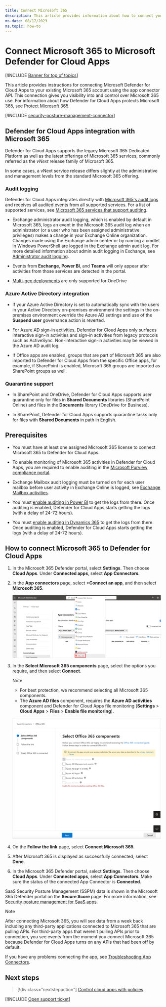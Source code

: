 ```yaml
---
title: Connect Microsoft 365
description: This article provides information about how to connect your Microsoft 365 to Defender for Cloud Apps using the API connector for visibility and control over use.
ms.date: 08/17/2023
ms.topic: how-to
---
```

# Connect Microsoft 365 to Microsoft Defender for Cloud Apps

<!--migrated, remove-->
[!INCLUDE [Banner for top of topics](includes/banner.md)]

This article provides instructions for connecting Microsoft Defender for Cloud Apps to your existing Microsoft 365 account using the app connector API. This connection gives you visibility into and control over Microsoft 365 use. For information about how Defender for Cloud Apps protects Microsoft 365, see [Protect Microsoft 365](protect-office-365.md).

[!INCLUDE [security-posture-management-connector](includes/security-posture-management-connector.md)]

## Defender for Cloud Apps integration with Microsoft 365
  
Defender for Cloud Apps supports the legacy Microsoft 365 Dedicated Platform as well as the latest offerings of Microsoft 365 services, commonly referred as the *vNext* release family of Microsoft 365.

In some cases, a vNext service release differs slightly at the administrative and management levels from the standard Microsoft 365 offering.

### Audit logging

Defender for Cloud Apps integrates directly with [Microsoft 365's audit logs](/microsoft-365/compliance/detailed-properties-in-the-office-365-audit-log?view=o365-worldwide&preserve-view=true) and receives all audited events from all supported services. For a list of supported services, see [Microsoft 365 services that support auditing](/microsoft-365/compliance/search-the-audit-log-in-security-and-compliance#microsoft-365-services-that-support-auditing).

- Exchange administrator audit logging, which is enabled by default in Microsoft 365, logs an event in the Microsoft 365 audit log when an administrator (or a user who has been assigned administrative privileges) makes a change in your Exchange Online organization. Changes made using the Exchange admin center or by running a cmdlet in Windows PowerShell are logged in the Exchange admin audit log. For more detailed information about admin audit logging in Exchange, see [Administrator audit logging](/exchange/security-and-compliance/exchange-auditing-reports/view-administrator-audit-log).

- Events from **Exchange**, **Power BI**, and **Teams** will only appear after activities from those services are detected in the portal.


- [Multi-geo deployments](/microsoft-365/enterprise/microsoft-365-multi-geo) are only supported for OneDrive

### Azure Active Directory integration

- If your Azure Active Directory is set to automatically sync with the users in your Active Directory on-premises environment the settings in the on-premises environment override the Azure AD settings and use of the **Suspend user** governance action is reverted.

- For Azure AD sign-in activities, Defender for Cloud Apps only surfaces interactive sign-in activities and sign-in activities from legacy protocols such as ActiveSync. Non-interactive sign-in activities may be viewed in the Azure AD audit log.

- If Office apps are enabled, groups that are part of Microsoft 365 are also imported to Defender for Cloud Apps from the specific Office apps, for example, if SharePoint is enabled, Microsoft 365 groups are imported as SharePoint groups as well.

### Quarantine support

- In SharePoint and OneDrive, Defender for Cloud Apps supports user quarantine only for files in **Shared Documents** libraries (SharePoint Online) and files in the **Documents** library (OneDrive for Business).

- In SharePoint, Defender for Cloud Apps supports quarantine tasks only for files with **Shared Documents** in path in English.

## Prerequisites

- You must have at least one assigned Microsoft 365 license to connect Microsoft 365 to Defender for Cloud Apps.

- To enable monitoring of Microsoft 365 activities in Defender for Cloud Apps, you are required to enable auditing in the [Microsoft Purview compliance portal](/microsoft-365/compliance/turn-audit-log-search-on-or-off).

- Exchange Mailbox audit logging must be turned on for each user mailbox before user activity in Exchange Online is logged, see [Exchange Mailbox activities](https://support.office.com/article/Search-the-audit-log-in-the-Office-365-Security-Compliance-Center-0d4d0f35-390b-4518-800e-0c7ec95e946c).

- You must [enable auditing in Power BI](/power-bi/admin/service-admin-auditing) to get the logs from there. Once auditing is enabled, Defender for Cloud Apps starts getting the logs (with a delay of 24-72 hours).
- You must [enable auditing in Dynamics 365](/power-platform/admin/enable-use-comprehensive-auditing#enable-auditing) to get the logs from there. Once auditing is enabled, Defender for Cloud Apps starts getting the logs (with a delay of 24-72 hours).


## How to connect Microsoft 365 to Defender for Cloud Apps


1. In the Microsoft 365 Defender portal, select **Settings**. Then choose **Cloud Apps**. Under **Connected apps**, select **App Connectors**.
1. In the **App connectors** page, select **+Connect an app**, and then select **Microsoft 365**.

    ![Connect O365 menu option.](media/connect-o365.png)

1. In the **Select Microsoft 365 components** page, select the options you require, and then select **Connect**.

    > [!NOTE]
    >
    > - For best protection, we recommend selecting all Microsoft 365 components.
    > - The **Azure AD files** component, requires the **Azure AD activities** component and Defender for Cloud Apps file monitoring (**Settings** > **Cloud Apps** > **Files** > **Enable file monitoring**).

    ![connect O365 components.](media/connect-o365-components.png)

1. On the **Follow the link** page, select **Connect Microsoft 365**.

1. After Microsoft 365 is displayed as successfully connected, select **Done**.
1. In the Microsoft 365 Defender portal, select **Settings**. Then choose **Cloud Apps**. Under **Connected apps**, select **App Connectors**. Make sure the status of the connected App Connector is **Connected**.

SaaS Security Posture Management (SSPM) data is shown in the Microsoft 365 Defender portal on the **Secure Score** page. For more information, see [Security posture management for SaaS apps](/defender-cloud-apps/security-saas).

> [!NOTE]
> After connecting Microsoft 365, you will see data from a week back including any third-party applications connected to Microsoft 365 that are pulling APIs. For third-party apps that weren't pulling APIs prior to connection, you see events from the moment you connect Microsoft 365 because Defender for Cloud Apps turns on any APIs that had been off by default.

If you have any problems connecting the app, see [Troubleshooting App Connectors](troubleshooting-api-connectors-using-error-messages.md).

## Next steps

> [!div class="nextstepaction"]
> [Control cloud apps with policies](control-cloud-apps-with-policies.md)

[!INCLUDE [Open support ticket](includes/support.md)]
